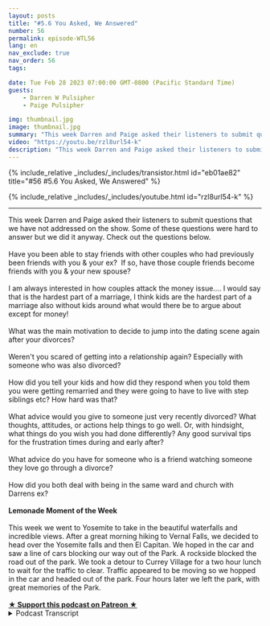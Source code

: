 ```yaml
---
layout: posts
title: "#5.6 You Asked, We Answered"
number: 56
permalink: episode-WTL56
lang: en
nav_exclude: true
nav_order: 56
tags:

date: Tue Feb 28 2023 07:00:00 GMT-0800 (Pacific Standard Time)
guests:
    - Darren W Pulsipher
    - Paige Pulsipher

img: thumbnail.jpg
image: thumbnail.jpg
summary: "This week Darren and Paige asked their listeners to submit questions that we have not addressed on the show. Some of these questions were hard to answer but we did it anyway. Check out the questions below.Have you been able to stay friends with other couples who had previously been friends with you & your ex?  If so, have those couple friends become friends with you & your new spouse?I am always interested in how couples attack the money issue…. I would say that is the hardest part of a marriage, I think kids are the hardest part of a marriage also without kids around what would there be to argue about except for money!What was the main motivation to decide to jump into the dating scene again after your divorces?Weren't you scared of getting into a relationship again? Especially with someone who was also divorced?How did you tell your kids and how did they respond when you told them you were getting remarried and they were going to have to live with step siblings etc? How hard was that?What advice would you give to someone just very recently divorced? What thoughts, attitudes, or actions help things to go well. Or, with hindsight, what things do you wish you had done differently? Any good survival tips for the frustration times during and early after?What advice do you have for someone who is a friend watching someone they love go through a divorce?How did you both deal with being in the same ward and church with Darrens ex?Lemonade Moment of the WeekThis week we went to Yosemite to take in the beautiful waterfalls and incredible views. After a great morning hiking to Vernal Falls, we decided to head over the Yosemite falls and then El Capitan. We hoped in the car and saw a line of cars blocking our way out of the Park. A rockside blocked the road out of the park. We took a detour to Currey Village for a two hour lunch to wait for the traffic to clear. Traffic appeared to be moving so we hopped in the car and headed out of the park. Four hours later we left the park, with great memories of the Park."
video: "https://youtu.be/rzl8url54-k"
description: "This week Darren and Paige asked their listeners to submit questions that we have not addressed on the show. Some of these questions were hard to answer but we did it anyway. Check out the questions below.Have you been able to stay friends with other couples who had previously been friends with you & your ex?  If so, have those couple friends become friends with you & your new spouse?I am always interested in how couples attack the money issue…. I would say that is the hardest part of a marriage, I think kids are the hardest part of a marriage also without kids around what would there be to argue about except for money!What was the main motivation to decide to jump into the dating scene again after your divorces?Weren't you scared of getting into a relationship again? Especially with someone who was also divorced?How did you tell your kids and how did they respond when you told them you were getting remarried and they were going to have to live with step siblings etc? How hard was that?What advice would you give to someone just very recently divorced? What thoughts, attitudes, or actions help things to go well. Or, with hindsight, what things do you wish you had done differently? Any good survival tips for the frustration times during and early after?What advice do you have for someone who is a friend watching someone they love go through a divorce?How did you both deal with being in the same ward and church with Darrens ex?Lemonade Moment of the WeekThis week we went to Yosemite to take in the beautiful waterfalls and incredible views. After a great morning hiking to Vernal Falls, we decided to head over the Yosemite falls and then El Capitan. We hoped in the car and saw a line of cars blocking our way out of the Park. A rockside blocked the road out of the park. We took a detour to Currey Village for a two hour lunch to wait for the traffic to clear. Traffic appeared to be moving so we hopped in the car and headed out of the park. Four hours later we left the park, with great memories of the Park."
---
```


<div>
{% include_relative _includes/_includes/transistor.html id="eb01ae82" title="#56 #5.6 You Asked, We Answered" %}

{% include_relative _includes/_includes/youtube.html id="rzl8url54-k" %}
</div>

---

<html><head></head><body><div>This week Darren and Paige asked their listeners to submit questions that we have not addressed on the show. Some of these questions were hard to answer but we did it anyway. Check out the questions below.<br><br></div><div>Have you been able to stay friends with other couples who had previously been friends with you &amp; your ex?&nbsp; If so, have those couple friends become friends with you &amp; your new spouse?<br><br></div><div>I am always interested in how couples attack the money issue…. I would say that is the hardest part of a marriage, I think kids are the hardest part of a marriage also without kids around what would there be to argue about except for money!<br><br></div><div>What was the main motivation to decide to jump into the dating scene again after your divorces?<br><br></div><div>Weren't you scared of getting into a relationship again? Especially with someone who was also divorced?<br><br></div><div>How did you tell your kids and how did they respond when you told them you were getting remarried and they were going to have to live with step siblings etc? How hard was that?<br><br></div><div>What advice would you give to someone just very recently divorced? What thoughts, attitudes, or actions help things to go well. Or, with hindsight, what things do you wish you had done differently? Any good survival tips for the frustration times during and early after?<br><br></div><div>What advice do you have for someone who is a friend watching someone they love go through a divorce?<br><br></div><div>How did you both deal with being in the same ward and church with Darrens ex?<br><br></div><div><strong>Lemonade Moment of the Week<br></strong><br></div><div>This week we went to Yosemite to take in the beautiful waterfalls and incredible views. After a great morning hiking to Vernal Falls, we decided to head over the Yosemite falls and then El Capitan. We hoped in the car and saw a line of cars blocking our way out of the Park. A rockside blocked the road out of the park. We took a detour to Currey Village for a two hour lunch to wait for the traffic to clear. Traffic appeared to be moving so we hopped in the car and headed out of the park. Four hours later we left the park, with great memories of the Park.<br><br></div>
<strong>
  <a href="https://www.patreon.com/wheresthelemonade" target="_donate" rel="payment" title="★ Support this podcast on Patreon ★">★ Support this podcast on Patreon ★</a>
</strong></body></html>

<details>
<summary> Podcast Transcript </summary>

<p></p>

</details>
